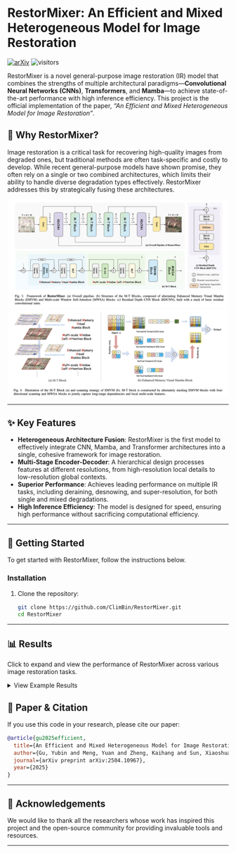 
# RestorMixer: An Efficient and Mixed Heterogeneous Model for Image Restoration 
[![arXiv](https://img.shields.io/badge/arXiv-2504.10967-<COLOR>.svg)](https://arxiv.org/abs/2504.10967)
![visitors](https://visitor-badge.laobi.icu/badge?page_id=ClimBin/RestorMixer)

RestorMixer is a novel general-purpose image restoration (IR) model that combines the strengths of multiple architectural paradigms—**Convolutional Neural Networks (CNNs)**, **Transformers**, and **Mamba**—to achieve state-of-the-art performance with high inference efficiency. This project is the official implementation of the paper, *“An Efficient and Mixed Heterogeneous Model for Image Restoration”*.

## 🌟 Why RestorMixer?

Image restoration is a critical task for recovering high-quality images from degraded ones, but traditional methods are often task-specific and costly to develop. While recent general-purpose models have shown promise, they often rely on a single or two combined architectures, which limits their ability to handle diverse degradation types effectively. RestorMixer addresses this by strategically fusing these architectures.

![RestorMixer](https://github.com/ClimBin/RestorMixer/blob/main/assets/pipeline.png "Pipeline")
![M-T Block](https://github.com/ClimBin/RestorMixer/blob/main/assets/M-TBlock.png "M-T")

-----

## ✨ Key Features

  - **Heterogeneous Architecture Fusion**: RestorMixer is the first model to effectively integrate CNN, Mamba, and Transformer architectures into a single, cohesive framework for image restoration.
  - **Multi-Stage Encoder-Decoder**: A hierarchical design processes features at different resolutions, from high-resolution local details to low-resolution global contexts.
  - **Superior Performance**: Achieves leading performance on multiple IR tasks, including deraining, desnowing, and super-resolution, for both single and mixed degradations.
  - **High Inference Efficiency**: The model is designed for speed, ensuring high performance without sacrificing computational efficiency.

-----

## 🚀 Getting Started

To get started with RestorMixer, follow the instructions below.

### Installation

1.  Clone the repository:
    ```bash
    git clone https://github.com/ClimBin/RestorMixer.git
    cd RestorMixer
    ```

-----

## 📊 Results
Click to expand and view the performance of RestorMixer across various image restoration tasks.

<details>
<summary>View Example Results</summary>
<p>
Here are some visual comparisons demonstrating RestorMixer's effectiveness:
<br>
</p>
  ![Deraining_res](https://github.com/ClimBin/RestorMixer/blob/main/assets/rain_res.png "Deraining")
</details>

## 📄 Paper & Citation

If you use this code in your research, please cite our paper:

```bibtex
@article{gu2025efficient,
  title={An Efficient and Mixed Heterogeneous Model for Image Restoration},
  author={Gu, Yubin and Meng, Yuan and Zheng, Kaihang and Sun, Xiaoshuai and Ji, Jiayi and Ruan, Weijian and Cao, Liujuan and Ji, Rongrong},
  journal={arXiv preprint arXiv:2504.10967},
  year={2025}
}
```

-----

## 🙏 Acknowledgements

We would like to thank all the researchers whose work has inspired this project and the open-source community for providing invaluable tools and resources. 

-----
